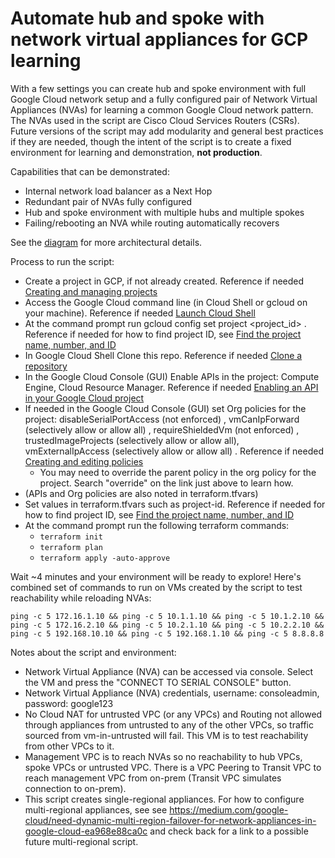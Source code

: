 # Automate hub and spoke with network virtual appliances for GCP learning

With a few settings you can create hub and spoke environment with full Google Cloud network setup and a fully configured pair of Network Virtual Appliances (NVAs) for learning a common Google Cloud network pattern. The NVAs used in the script are Cisco Cloud Services Routers (CSRs). Future versions of the script may add modularity and general best practices if they are needed, though the intent of the script is to create a fixed environment for learning and demonstration, **not production**.

Capabilities that can be demonstrated:
* Internal network load balancer as a Next Hop
* Redundant pair of NVAs fully configured
* Hub and spoke environment with multiple hubs and multiple spokes
* Failing/rebooting an NVA while routing automatically recovers

See the [diagram](https://github.com/kurtradecki/gcp-nva-ilb-demo/blob/main/diagram.png) for more architectural details.


Process to run the script:
* Create a project in GCP, if not already created. Reference if needed [Creating and managing projects ](https://cloud.google.com/resource-manager/docs/creating-managing-projects)
* Access the Google Cloud command line (in Cloud Shell or gcloud on your machine). Reference if needed [Launch Cloud Shell](https://cloud.google.com/shell/docs/launching-cloud-shell)
* At the command prompt run gcloud config set project <project_id> . Reference if needed for how to find project ID, see [Find the project name, number, and ID](https://cloud.google.com/resource-manager/docs/creating-managing-projects#identifying_projects)
* In Google Cloud Shell Clone this repo. Reference if needed [Clone a repository](https://cloud.google.com/shell/docs/version-control#clone_a_repository)
* In the Google Cloud Console (GUI) Enable APIs in the project: Compute Engine, Cloud Resource Manager. Reference if needed [Enabling an API in your Google Cloud project](https://cloud.google.com/endpoints/docs/openapi/enable-api)
* If needed in the Google Cloud Console (GUI) set Org policies for the project: disableSerialPortAccess (not enforced) , vmCanIpForward (selectively allow or allow all) , requireShieldedVm (not enforced) , trustedImageProjects (selectively allow or allow all), vmExternalIpAccess (selectively allow or allow all) . Reference if needed [Creating and editing policies](https://cloud.google.com/resource-manager/docs/organization-policy/creating-managing-policies#creating_and_editing_policies)
  * You may need to override the parent policy in the org policy for the project. Search "override" on the link just above to learn how. 
* (APIs and Org policies are also noted in terraform.tfvars)
* Set values in terraform.tfvars such as project-id. Reference if needed for how to find project ID, see [Find the project name, number, and ID](https://cloud.google.com/resource-manager/docs/creating-managing-projects#identifying_projects)
* At the command prompt run the following terraform commands:
  * `terraform init`
  * `terraform plan`
  * `terraform apply -auto-approve`

Wait ~4 minutes and your environment will be ready to explore! Here's combined set of commands to run on VMs created by the script to test reachability while reloading NVAs: 
```
ping -c 5 172.16.1.10 && ping -c 5 10.1.1.10 && ping -c 5 10.1.2.10 && ping -c 5 172.16.2.10 && ping -c 5 10.2.1.10 && ping -c 5 10.2.2.10 && ping -c 5 192.168.10.10 && ping -c 5 192.168.1.10 && ping -c 5 8.8.8.8
```

Notes about the script and environment:
* Network Virtual Appliance (NVA) can be accessed via console. Select the VM and press the "CONNECT TO SERIAL CONSOLE" button.
* Network Virtual Appliance (NVA) credentials, username: consoleadmin, password: google123 
* No Cloud NAT for untrusted VPC (or any VPCs) and Routing not allowed through appliances from untrusted to any of the other VPCs, so traffic sourced from vm-in-untrusted will fail. This VM is to test reachability from other VPCs to it. 
* Management VPC is to reach NVAs so no reachability to hub VPCs, spoke VPCs or untrusted VPC. There is a VPC Peering to Transit VPC to reach management VPC from on-prem (Transit VPC simulates connection to on-prem). 
* This script creates single-regional appliances. For how to configure multi-regional appliances, see see https://medium.com/google-cloud/need-dynamic-multi-region-failover-for-network-appliances-in-google-cloud-ea968e88ca0c and check back for a link to a possible future multi-regional script.
